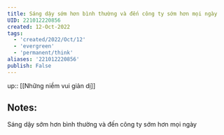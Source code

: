 ```yaml
---
title: Sáng dậy sớm hơn bình thường và đến công ty sớm hơn mọi ngày
UID: 221012220856
created: 12-Oct-2022
tags:
  - 'created/2022/Oct/12'
  - 'evergreen'
  - 'permanent/think'
aliases: '221012220856'
publish: False
---
```

up:: [[Những niềm vui giản dị]]
## Notes:
Sáng dậy sớm hơn bình thường và đến công ty sớm hơn mọi ngày